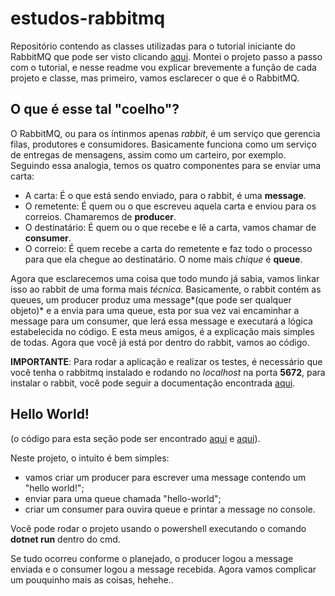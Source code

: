 # estudos-rabbitmq
Repositório contendo as classes utilizadas para o tutorial iniciante do RabbitMQ que pode ser visto clicando [aqui](https://www.rabbitmq.com/getstarted.html).
Montei o projeto passo a passo com o tutorial, e nesse readme vou explicar brevemente a função de cada projeto e classe, mas primeiro, vamos esclarecer o que é o RabbitMQ.

## O que é esse tal "coelho"?
O  RabbitMQ, ou para os íntinmos apenas *rabbit*, é um serviço que gerencia filas, produtores e consumidores. Basicamente funciona como um serviço de entregas de mensagens,
assim como um carteiro, por exemplo. Seguindo essa analogia, temos os quatro componentes para se enviar uma carta:

* A carta: É o que está sendo enviado, para o rabbit, é uma **message**.
* O remetente: É quem ou o que escreveu aquela carta e enviou para os correios. Chamaremos de **producer**.
* O destinatário: É quem ou o que recebe e lê a carta, vamos chamar de **consumer**.
* O correio: É quem recebe a carta do remetente e faz todo o processo para que ela chegue ao destinatário. O nome mais *chique* é **queue**.

Agora que esclarecemos uma coisa que todo mundo já sabia, vamos linkar isso ao rabbit de uma forma mais *técnica*.
Basicamente, o rabbit contém as queues, um producer produz uma message*(que pode ser qualquer objeto)* e a envia para uma queue, esta por sua vez vai encaminhar a message
para um consumer, que lerá essa message e executará a lógica estabelecida no código.
E esta meus amigos, é a explicação mais simples de todas. Agora que você já está por dentro do rabbit, vamos ao código.

**IMPORTANTE**: Para rodar a aplicação e realizar os testes, é necessário que você tenha o rabbitmq instalado e rodando no *localhost* na porta **5672**, para instalar o
rabbit, você pode seguir a documentação encontrada [aqui](https://www.rabbitmq.com/download.html).

## Hello World!
(o código para esta seção pode ser encontrado [aqui](https://github.com/meninobirno/estudos-rabbitmq/tree/master/HelloWorldProducer) e [aqui](https://github.com/meninobirno/estudos-rabbitmq/tree/master/HelloWorldConsumer)).

Neste projeto, o intuito é bem simples:
* vamos criar um producer para escrever uma message contendo um "hello world!"; 
* enviar para uma queue chamada "hello-world";
* criar um consumer para ouvira queue e printar a message no console.

Você pode rodar o projeto usando o powershell executando o comando **dotnet run** dentro do cmd.

Se tudo ocorreu conforme o planejado, o producer logou a message enviada e o consumer logou a message recebida. Agora vamos complicar um pouquinho mais as coisas, hehehe..
